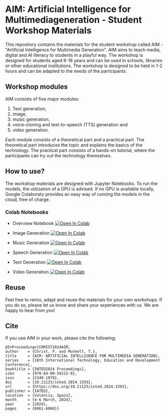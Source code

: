 # AIM: Artificial Intelligence for Multimediageneration - Student Workshop Materials

This repository contains the materials for the student workshop called AIM - "Artificial Intelligence for Multimedia Generation".
AIM aims to teach media, digital and AI literacy to students in a playful way. The workshop is designed for students aged 8-18 years and can be used in schools, libraries or other educational institutions. The workshop is designed to be held in 1-2 hours and can be adapted to the needs of the participants.

## Workshop modules

AIM consists of five major modules:

1. Text generation,
2. image,
3. music generation,
4. voice-cloning and text-to-speech (TTS) generation and
5. video generation.

Each module consists of a theoretical part and a practical part. The theoretical part introduces the topic and explains the basics of the technology. The practical part consists of a hands-on tutorial, where the participants can try out the technology themselves.

## How to use?

The workshop materials are designed with Jupyter Notebooks. To run the models, the utilization of a GPU is advised. If no GPU is available locally, Google Colaboraty provides an easy way of running the models in the cloud, free of charge.

### Colab Notebooks
- Overview Notebook [![Open In Colab](https://colab.research.google.com/assets/colab-badge.svg)](https://colab.research.google.com/drive/1r4ibDEbpXS34N60ht-3gJsaWrW1KMBt8?usp=sharing)
  
- Image Generation [![Open In Colab](https://colab.research.google.com/assets/colab-badge.svg)](https://colab.research.google.com/drive/1aZOJuM9lEWV7qz_63mc-fdBbjMEzCQPt)
- Music Generation [![Open In Colab](https://colab.research.google.com/assets/colab-badge.svg)](https://colab.research.google.com/drive/1vlgtOlFZ1JUUM8PH0UP0HWk9RBjSsJU-?usp=sharing)
- Speech Generation [![Open In Colab](https://colab.research.google.com/assets/colab-badge.svg)](https://colab.research.google.com/drive/1PUNdfekY62pflYGqXtH7W-69clmMw_GI?usp=sharing)
- Text Generation [![Open In Colab](https://colab.research.google.com/assets/colab-badge.svg)](https://colab.research.google.com/drive/1Yb9swkxo4ckFHlA9Hn3GBj6PQwRvy5tK)
- Video Generation [![Open In Colab](https://colab.research.google.com/assets/colab-badge.svg)](https://colab.research.google.com/drive/1aAy9bMLZ_-cOsh3cyG8sRqA4Fo6VUIPp?usp=sharing)

## Reuse

Feel free to remix, adapt and reuse the materials for your own workshops. If you do so, please let us know and share your experiences with us. We are happy to hear from you!

## Cite
If you use AIM in your work, please cite the following:
```
@InProceedings{CHRIST2024AIM,
author    = {Christ, P. and Munkelt, T.},
title     = {AIM: ARTIFICIAL INTELLIGENCE FOR MULTIMEDIA GENERATION},
series    = {18th International Technology, Education and Development Conference},
booktitle = {INTED2024 Proceedings},
isbn      = {978-84-09-59215-9},
issn      = {2340-1079},
doi       = {10.21125/inted.2024.1593},
url       = {https://doi.org/10.21125/inted.2024.1593},
publisher = {IATED},
location  = {Valencia, Spain},
month     = {4-6 March, 2024},
year      = {2024},
pages     = {6061-6068}}
```

